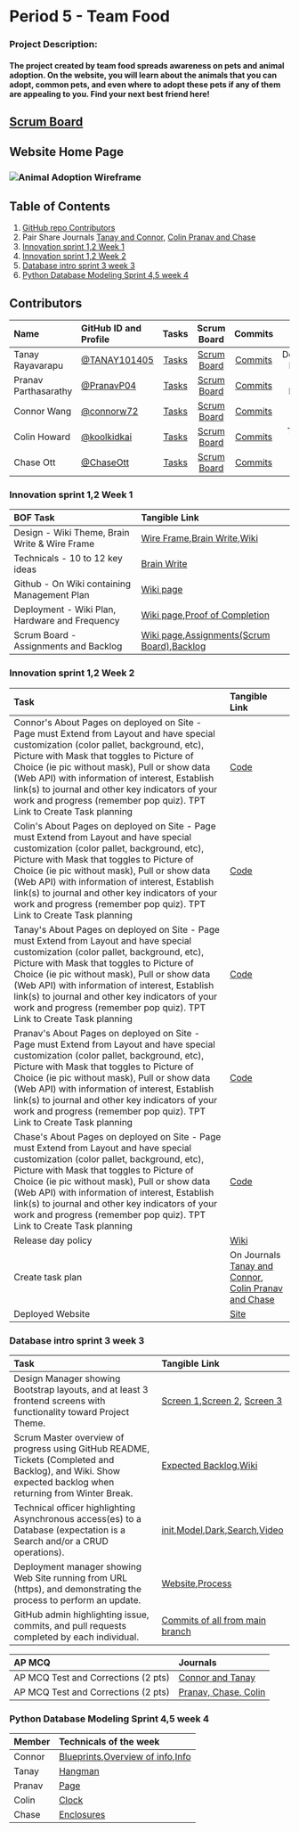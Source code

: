 # Period 5 - Team Food
### Project Description:
#### The project created by team food spreads awareness on pets and animal adoption. On the website, you will learn about the animals that you can adopt, common pets, and even where to adopt these pets if any of them are appealing to you. Find your next best friend here!
## [Scrum Board](https://github.com/connorw72/food/projects/1)
## Website Home Page

### ![Animal Adoption Wireframe](https://user-images.githubusercontent.com/89223703/145302079-f7f57720-5e20-4077-8e01-50e62d9e3276.png)


## Table of Contents
1. [GitHub repo Contributors](https://github.com/connorw72/food/graphs/contributors)
2. Pair Share Journals [Tanay and Connor](https://docs.google.com/document/d/1yMnRk0cY8TWYl3YKTgz0OKkrI5Gac4pEyoyiffEeUoE/edit?usp=sharing), [Colin Pranav and Chase](https://docs.google.com/document/d/1iU4SOdLDTyFTuoI4yuBxjvRjvVHq53I5JZgaCRP8Ah4/edit?usp=sharing)
3. [Innovation sprint 1,2 Week 1](https://github.com/connorw72/food#innovation-sprint-12-week-1)
4. [Innovation sprint 1,2 Week 2](https://github.com/connorw72/food#innovation-sprint-12-week-2)
5. [Database intro sprint 3 week 3](https://github.com/connorw72/food#database-intro-sprint-3-week-3)
6. [Python Database Modeling Sprint 4,5 week 4](https://github.com/connorw72/food#python-database-modeling-sprint-45-week-4)
## Contributors
| Name | GitHub ID and Profile | Tasks | Scrum Board | Commits | BOF Job |
|:-----|:----------------------|:-----:|:-----------:|:-------:|:--------:|
| Tanay Rayavarapu | [@TANAY101405](https://github.com/TANAY101405) | [Tasks](https://github.com/connorw72/food/issues/assigned/TANAY101405) |[Scrum Board](https://github.com/connorw72/food/projects/1?card_filter_query=assignee%3Atanay101405) | [Commits](https://github.com/connorw72/food/commits?author=TANAY101405)| Deployment Manager
| Pranav Parthasarathy| [@PranavP04](https://github.com/PranavP04) | [Tasks](https://github.com/connorw72/food/issues/assigned/PranavP04) |[Scrum Board](https://github.com/connorw72/food/projects/1?card_filter_query=assignee%3Apranavp04) | [Commits](https://github.com/connorw72/food/commits?author=pranavp04)| Web Designer
| Connor Wang| [@connorw72](https://github.com/connorw72) | [Tasks](https://github.com/connorw72/food/issues/assigned/connorw72) |[Scrum Board](https://github.com/connorw72/food/projects/1?card_filter_query=assignee%3Aconnorw72) | [Commits](https://github.com/connorw72/food/commits?author=connorw72)| Scrum Master
| Colin Howard| [@koolkidkai](https://github.com/KoolKidKai) | [Tasks](https://github.com/connorw72/food/issues/assigned/KoolKidKai) |[Scrum Board](https://github.com/connorw72/food/projects/1?card_filter_query=assignee%3Akoolkidkai) | [Commits](https://github.com/connorw72/food/commits?author=koolkidkai)| Technical Officer
| Chase Ott | [@ChaseOtt](https://github.com/ChaseOtt) | [Tasks](https://github.com/connorw72/food/issues/assigned/ChaseOtt) |[Scrum Board](https://github.com/connorw72/food/projects/1?card_filter_query=assignee%3Achaseott) | [Commits](https://github.com/connorw72/food/commits?author=ChaseOtt)| GitHub Admin
### Innovation sprint 1,2 Week 1
|BOF Task| Tangible Link |
|:-----|:----------------------|
|Design - Wiki Theme, Brain Write & Wire Frame| [Wire Frame](https://docs.google.com/drawings/d/1lE1sUsjAlyknfTvKNZUxXqfIHMqynNdGCp_NhJ8ziTU/edit?usp=sharing),[Brain Write](https://docs.google.com/document/d/18dbqQSwC8XAAXiMIO4DE5xemwSxYM788A-3KE1XdrRY/edit?usp=sharing),[Wiki](https://github.com/connorw72/food/wiki)
|Technicals - 10  to 12 key ideas | [Brain Write](https://docs.google.com/document/d/18dbqQSwC8XAAXiMIO4DE5xemwSxYM788A-3KE1XdrRY/edit?usp=sharing)
|Github - On Wiki containing Management Plan| [Wiki page](https://github.com/connorw72/food/wiki/Github-Admin-Policy-Stuff)
|Deployment - Wiki Plan, Hardware and Frequency| [Wiki page](https://github.com/connorw72/food/wiki/Deployment-Guide),[Proof of Completion](https://docs.google.com/document/d/1CnUgrEOaBEkarbom8t4-QB-iBG9zsTitnZ6huIYOVTU/edit?usp=sharing)
|Scrum Board - Assignments and Backlog| [Wiki page](https://github.com/connorw72/food/wiki/Scrum-Master-Policies),[Assignments(Scrum Board)](https://github.com/connorw72/food/projects/1),[Backlog](https://github.com/connorw72/food/projects/1#column-17077693)
### Innovation sprint 1,2 Week 2
|Task| Tangible Link |
|:-----|:----------------------|
|Connor's About Pages on deployed on Site - Page must Extend from Layout and have special customization (color pallet, background, etc), Picture with Mask that toggles to Picture of Choice (ie pic without mask), Pull or show data (Web API) with information of interest, Establish link(s) to journal and other key indicators of your work and progress (remember pop quiz). TPT Link to Create Task planning| [Code](https://github.com/connorw72/food/blob/main/templates/connor.html)
|Colin's About Pages on deployed on Site - Page must Extend from Layout and have special customization (color pallet, background, etc), Picture with Mask that toggles to Picture of Choice (ie pic without mask), Pull or show data (Web API) with information of interest, Establish link(s) to journal and other key indicators of your work and progress (remember pop quiz). TPT Link to Create Task planning| [Code](https://github.com/connorw72/food/blob/main/templates/colin.html)
|Tanay's About Pages on deployed on Site - Page must Extend from Layout and have special customization (color pallet, background, etc), Picture with Mask that toggles to Picture of Choice (ie pic without mask), Pull or show data (Web API) with information of interest, Establish link(s) to journal and other key indicators of your work and progress (remember pop quiz). TPT Link to Create Task planning| [Code](https://github.com/connorw72/food/blob/main/templates/tanay.html)
|Pranav's About Pages on deployed on Site - Page must Extend from Layout and have special customization (color pallet, background, etc), Picture with Mask that toggles to Picture of Choice (ie pic without mask), Pull or show data (Web API) with information of interest, Establish link(s) to journal and other key indicators of your work and progress (remember pop quiz). TPT Link to Create Task planning| [Code](https://github.com/connorw72/food/blob/main/templates/pranav.html)
|Chase's About Pages on deployed on Site - Page must Extend from Layout and have special customization (color pallet, background, etc), Picture with Mask that toggles to Picture of Choice (ie pic without mask), Pull or show data (Web API) with information of interest, Establish link(s) to journal and other key indicators of your work and progress (remember pop quiz). TPT Link to Create Task planning| [Code](https://github.com/connorw72/food/blob/main/templates/Chase.html)
|Release day policy| [Wiki](https://github.com/connorw72/food/wiki/Deployment-Guide#deployment-policy)
|Create task plan| On Journals [Tanay and Connor](https://docs.google.com/document/d/1yMnRk0cY8TWYl3YKTgz0OKkrI5Gac4pEyoyiffEeUoE/edit?usp=sharing), [Colin Pranav and Chase](https://docs.google.com/document/d/1iU4SOdLDTyFTuoI4yuBxjvRjvVHq53I5JZgaCRP8Ah4/edit?usp=sharing)
|Deployed Website|[Site]()
### Database intro sprint 3 week 3
|Task| Tangible Link |
|:-----|:----------------------|
|Design Manager showing Bootstrap layouts, and at least 3 frontend screens with functionality toward Project Theme.|[Screen 1](https://github.com/connorw72/food/blob/main/templates/dogs.html),[Screen 2](https://github.com/connorw72/food/blob/main/templates/birds.html), [Screen 3]()
|Scrum Master overview of progress using GitHub README, Tickets (Completed and Backlog), and Wiki.  Show expected backlog when returning from Winter Break.| [Expected Backlog](https://github.com/connorw72/food/projects/1#column-17077693),[Wiki](https://github.com/connorw72/food/wiki/Stories-Progress)
|Technical officer highlighting Asynchronous access(es) to a Database (expectation is a Search and/or a CRUD operations).|[init](https://github.com/connorw72/food/blob/main/crud/__init__.py),[Model](https://github.com/connorw72/food/blob/main/crud/model.py),[Dark](https://github.com/connorw72/food/blob/main/crud/templates/crud/crud.html),[Search](https://github.com/connorw72/food/blob/main/crud/templates/crud/search.html),[Video](https://youtu.be/_9MRMyBmT9c)
|Deployment manager showing Web Site running from URL (https), and demonstrating the process to perform an update.|[Website](https://tanayteamfood.tk/),[Process](https://github.com/connorw72/food/wiki/Deployment-Guide#process-to-perform-an-update)
|GitHub admin highlighting issue, commits, and pull requests completed by each individual.|[Commits of all from main branch](https://github.com/connorw72/food/commits/main)

|AP MCQ| Journals |
|:-----|:----------------------|
|AP MCQ Test and Corrections (2 pts)| [Connor and Tanay](https://docs.google.com/document/d/1yMnRk0cY8TWYl3YKTgz0OKkrI5Gac4pEyoyiffEeUoE/edit?usp=sharing)
|AP MCQ Test and Corrections (2 pts)| [Pranav, Chase, Colin](https://docs.google.com/document/d/1iU4SOdLDTyFTuoI4yuBxjvRjvVHq53I5JZgaCRP8Ah4/edit?usp=sharing)
### Python Database Modeling Sprint 4,5 week 4
|Member| Technicals of the week |
|:-----|:----------------------|
|Connor| [Blueprints](https://github.com/connorw72/food/tree/main/blueprints),[Overview of info](https://github.com/connorw72/food/blob/main/templates/PetInfo.html),[Info](https://github.com/connorw72/food/blob/main/algorithms/petinfo.py)
|Tanay| [Hangman](https://github.com/connorw72/food/blob/main/templates/hangman.html)
|Pranav| [Page]()
|Colin| [Clock](https://github.com/connorw72/food/blob/main/templates/layouts/navbar.html)
|Chase| [Enclosures](https://github.com/connorw72/food/blob/main/templates/Enclosures.html)







